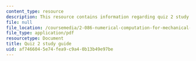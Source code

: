 ```yaml
---
content_type: resource
description: This resource contains information regarding quiz 2 study guide.
file: null
file_location: /coursemedia/2-086-numerical-computation-for-mechanical-engineers-fall-2012/af7466045e74fea9c9a40b13b49e97be_MIT2_086F12_quiz2_study.pdf
file_type: application/pdf
resourcetype: Document
title: Quiz 2 study guide
uid: af746604-5e74-fea9-c9a4-0b13b49e97be
---
```


